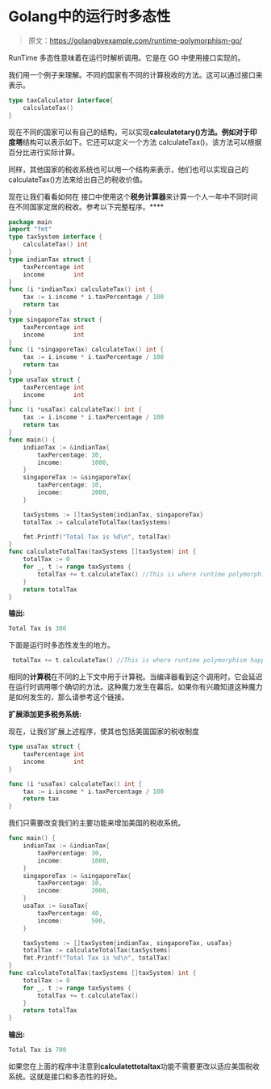 # Golang中的运行时多态性

> 原文：<https://golangbyexample.com/runtime-polymorphism-go/>

RunTime 多态性意味着在运行时解析调用。它是在 GO 中使用接口实现的。

我们用一个例子来理解。不同的国家有不同的计算税收的方法。这可以通过接口来表示。

```go
type taxCalculator interface{
    calculateTax()
}
```

现在不同的国家可以有自己的结构，可以实现**calculatetary()**方法。例如对于**印度塔**结构可以表示如下。它还可以定义一个方法 calculateTax()，该方法可以根据百分比进行实际计算。

同样，其他国家的税收系统也可以用一个结构来表示，他们也可以实现自己的 calculateTax()方法来给出自己的税收价值。

现在让我们看看如何在 接口中使用这个**税务计算器**来计算一个人一年中不同时间在不同国家定居的税收。参考以下完整程序。****

```go
package main
import "fmt"
type taxSystem interface {
    calculateTax() int
}
type indianTax struct {
    taxPercentage int
    income        int
}
func (i *indianTax) calculateTax() int {
    tax := i.income * i.taxPercentage / 100
    return tax
}
type singaporeTax struct {
    taxPercentage int
    income        int
}
func (i *singaporeTax) calculateTax() int {
    tax := i.income * i.taxPercentage / 100
    return tax
}
type usaTax struct {
    taxPercentage int
    income        int
}
func (i *usaTax) calculateTax() int {
    tax := i.income * i.taxPercentage / 100
    return tax
}
func main() {
    indianTax := &indianTax{
        taxPercentage: 30,
        income:        1000,
    }
    singaporeTax := &singaporeTax{
        taxPercentage: 10,
        income:        2000,
    }

    taxSystems := []taxSystem{indianTax, singaporeTax}
    totalTax := calculateTotalTax(taxSystems)

    fmt.Printf("Total Tax is %d\n", totalTax)
}
func calculateTotalTax(taxSystems []taxSystem) int {
    totalTax := 0
    for _, t := range taxSystems {
        totalTax += t.calculateTax() //This is where runtime polymorphism happens
    }
    return totalTax
}
```

**输出:**

```go
Total Tax is 300
```

下面是运行时多态性发生的地方。

```go
 totalTax += t.calculateTax() //This is where runtime polymorphism happens
```

相同的**计算税**在不同的上下文中用于计算税。当编译器看到这个调用时，它会延迟在运行时调用哪个确切的方法。这种魔力发生在幕后。如果你有兴趣知道这种魔力是如何发生的，那么请参考这个链接。

**扩展添加更多税务系统:**

现在，让我们扩展上述程序，使其也包括美国国家的税收制度

```go
type usaTax struct {
    taxPercentage int
    income        int
}

func (i *usaTax) calculateTax() int {
    tax := i.income * i.taxPercentage / 100
    return tax
}
```

我们只需要改变我们的主要功能来增加美国的税收系统。

```go
func main() {
    indianTax := &indianTax{
        taxPercentage: 30,
        income:        1000,
    }
    singaporeTax := &singaporeTax{
        taxPercentage: 10,
        income:        2000,
    }
    usaTax := &usaTax{
        taxPercentage: 40,
        income:        500,
    }

    taxSystems := []taxSystem{indianTax, singaporeTax, usaTax}
    totalTax := calculateTotalTax(taxSystems)
    fmt.Printf("Total Tax is %d\n", totalTax)
}
func calculateTotalTax(taxSystems []taxSystem) int {
    totalTax := 0
    for _, t := range taxSystems {
        totalTax += t.calculateTax()
    }
    return totalTax
}
```

**输出:**

```go
Total Tax is 700
```

如果您在上面的程序中注意到**calculatettotaltax**功能不需要更改以适应美国税收系统。这就是接口和多态性的好处。